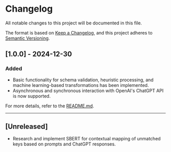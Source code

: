 # Changelog

All notable changes to this project will be documented in this file.

The format is based on [Keep a Changelog](https://keepachangelog.com/en/1.0.0/), and this project adheres to [Semantic Versioning](https://semver.org/spec/v2.0.0.html).

## [1.0.0] - 2024-12-30

### Added
- Basic functionality for schema validation, heuristic processing, and machine learning-based transformations has been implemented.
- Asynchronous and synchronous interaction with OpenAI's ChatGPT API is now supported.

For more details, refer to the [README.md](README.md).

---

## [Unreleased]

- Research and implement SBERT for contextual mapping of unmatched keys based on prompts and ChatGPT responses.
